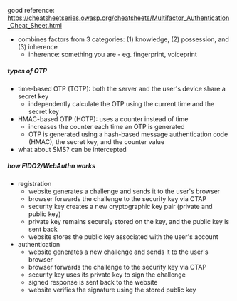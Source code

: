 good reference: https://cheatsheetseries.owasp.org/cheatsheets/Multifactor_Authentication_Cheat_Sheet.html
- combines factors from 3 categories: (1) knowledge, (2) possession, and (3) inherence
	- inherence: something you are - eg. fingerprint, voiceprint

##### types of OTP
- time-based OTP (TOTP): both the server and the user's device share a secret key
	- independently calculate the OTP using the current time and the secret key
- HMAC-based OTP (HOTP): uses a counter instead of time
	- increases the counter each time an OTP is generated
	- OTP is generated using a hash-based message authentication code (HMAC), the secret key, and the counter value
- what about SMS? can be intercepted

##### how FIDO2/WebAuthn works
- registration
	- website generates a challenge and sends it to the user's browser
	- browser forwards the challenge to the security key via CTAP
	- security key creates a new cryptographic key pair (private and public key)
	- private key remains securely stored on the key, and the public key is sent back
	- website stores the public key associated with the user's account
- authentication
	- website generates a new challenge and sends it to the user's browser
	- browser forwards the challenge to the security key via CTAP
	- security key uses its private key to sign the challenge
	- signed response is sent back to the website
	- website verifies the signature using the stored public key